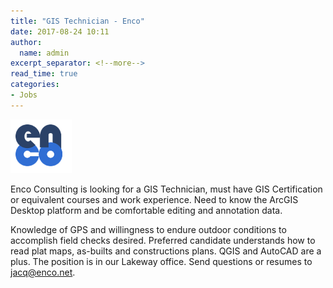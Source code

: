 ```yaml
---
title: "GIS Technician - Enco"
date: 2017-08-24 10:11
author:
  name: admin
excerpt_separator: <!--more-->
read_time: true
categories:
- Jobs
---
```


![Enco Consulting](/assets/img/blog/enco.png)

Enco Consulting is looking for a GIS Technician, must have GIS Certification or equivalent courses and work experience. Need to know the ArcGIS Desktop platform and be comfortable editing and annotation data.
<!--more-->

Knowledge of GPS and willingness to endure outdoor conditions to accomplish field checks desired. Preferred candidate understands how to read plat maps, as-builts and constructions plans. QGIS and AutoCAD are a plus. The position is in our Lakeway office. Send questions or resumes to [jacq@enco.net](mailto:jacq@enco.net).
